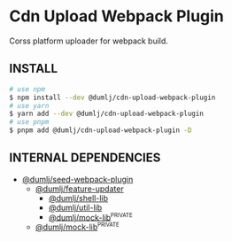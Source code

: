 <!-- This file is dynamically generated. please edit in __readme__ -->

# Cdn Upload Webpack Plugin

Corss platform uploader for webpack build.

## INSTALL

```bash
# use npm
$ npm install --dev @dumlj/cdn-upload-webpack-plugin
# use yarn
$ yarn add --dev @dumlj/cdn-upload-webpack-plugin
# use pnpm
$ pnpm add @dumlj/cdn-upload-webpack-plugin -D
```

## INTERNAL DEPENDENCIES

- [@dumlj/seed-webpack-plugin](https://github.com/dumlj/dumlj-build/tree/main/@webpack-plugin/cdn-upload-webpack-plugin)
  - [@dumlj/feature-updater](https://github.com/dumlj/dumlj-build/tree/main/@webpack-plugin/cdn-upload-webpack-plugin)
    - [@dumlj/shell-lib](https://github.com/dumlj/dumlj-build/tree/main/@webpack-plugin/cdn-upload-webpack-plugin)
    - [@dumlj/util-lib](https://github.com/dumlj/dumlj-build/tree/main/@webpack-plugin/cdn-upload-webpack-plugin)
    - [@dumlj/mock-lib](https://github.com/dumlj/dumlj-build/tree/main/@webpack-plugin/cdn-upload-webpack-plugin)<sup><small>PRIVATE</small></sup>
  - [@dumlj/mock-lib](https://github.com/dumlj/dumlj-build/tree/main/@webpack-plugin/cdn-upload-webpack-plugin)<sup><small>PRIVATE</small></sup>
